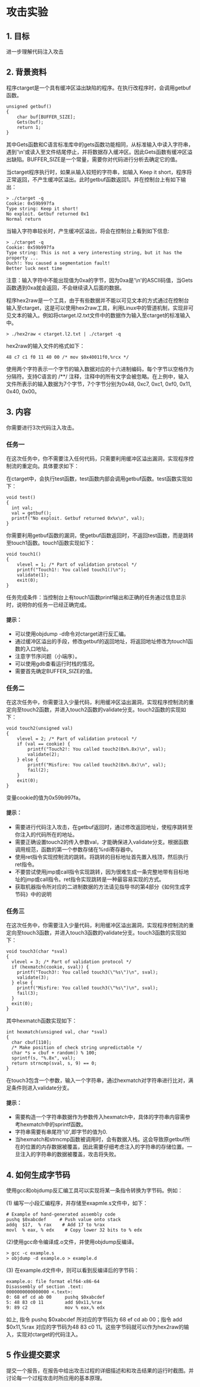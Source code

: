 # 攻击实验

## 1. 目标

进一步理解代码注入攻击

## 2. 背景资料

程序ctarget是一个具有缓冲区溢出缺陷的程序。在执行改程序时，会调用getbuf函数。

```
unsigned getbuf()
{
    char buf[BUFFER_SIZE];
    Gets(buf);
    return 1;
}
```

其中Gets函数和C语言标准库中的gets函数功能相同，从标准输入中读入字符串，遇到'\n'或读入至文件结尾停止，并将数据存入缓冲区。因此Gets函数有缓冲区溢出缺陷。BUFFER_SIZE是一个常量，需要你对代码进行分析去确定它的值。

当ctarget程序执行时，如果从输入较短的字符串，如输入 Keep it short，程序将正常返回，不产生缓冲区溢出。此时getbuf函数返回1。并在控制台上有如下输出：

```
> ./ctarget -q
Cookie: 0x59b997fa
Type string: Keep it short!
No exploit. Getbuf returned 0x1
Normal return
```
当输入字符串较长时，产生缓冲区溢出，将会在控制台上看到如下信息:

```
> ./ctarget -q
Cookie: 0x59b997fa
Type string: This is not a very interesting string, but it has the property ...
Ouch!: You caused a segmentation fault!
Better luck next time
```
注意：输入字符中不能出现值为0xa的字节，因为0xa是'\n'的ASCII码值，当Gets函数遇到0xa就会返回，不会继续读入后面的数据。

程序hex2raw是一个工具，由于有些数据并不能以可见文本的方式通过在控制台输入至ctarget，这是可以使用hex2raw工具，利用Linux中的管道机制，实现非可见文本的输入。例如将ctarget.l2.txt文件中的数据作为输入至ctarget的标准输入中。

```
> ./hex2raw < ctarget.l2.txt | ./ctarget -q
```
hex2raw的输入文件的格式如下：

```
48 c7 c1 f0 11 40 00 /* mov $0x40011f0,%rcx */
```
使用两个字符表示一个字节的输入数据对应的十六进制编码，每个字节以空格作为分隔符。支持C语言的 /**/ 注释，注释中的所有文字会被忽略。在上例中，输入文件所表示的输入数据为7个字节，7个字节分别为0x48, 0xc7, 0xc1, 0xf0, 0x11, 0x40, 0x00。

## 3. 内容

你需要进行3次代码注入攻击。

### 任务一

在这次任务中，你不需要注入任何代码，只需要利用缓冲区溢出漏洞，实现程序控制流的重定向。具体要求如下：

在ctarget中，会执行test函数，test函数内部会调用getbuf函数。test函数实现如下：

```
void test()
{
  int val;
  val = getbuf();
  printf("No exploit. Getbuf returned 0x%x\n", val);
}
```
你需要利用getbuf函数的漏洞，使getbuf函数返回时，不返回test函数，而是跳转至touch1函数。touch1函数实现如下：
```
void touch1()
{
    vlevel = 1; /* Part of validation protocol */
    printf("Touch1!: You called touch1()\n");
    validate(1);
    exit(0);
}
```

任务完成条件：当控制台上有touch1函数printf输出和正确的任务通过信息显示时，说明你的任务一已经正确完成。

#### 提示：

* 可以使用objdump -d命令对ctarget进行反汇编。
* 通过缓冲区溢出的手段，修改getbuf的返回地址，将返回地址修改为touch1函数的入口地址。
* 注意字节序问题（小端序）。
* 可以使用gdb查看运行时栈的情况。
* 需要首先确定BUFFER_SIZE的值。

### 任务二

在这次任务中，你需要注入少量代码，利用缓冲区溢出漏洞，实现程序控制流的重定向至touch2函数，并进入touch2函数的validate分支。touch2函数的实现如下：

```
void touch2(unsigned val)
{
    vlevel = 2; /* Part of validation protocol */
    if (val == cookie) {
        printf("Touch2!: You called touch2(0x%.8x)\n", val);
        validate(2);
    } else {
        printf("Misfire: You called touch2(0x%.8x)\n", val);
        fail(2);
    }
    exit(0);
}
```

变量cookie的值为0x59b997fa。


#### 提示：

* 需要进行代码注入攻击，在getbuf返回时，通过修改返回地址，使程序跳转至你注入的代码所在的地址。
* 需要正确设置touch2的传入参数val，才能确保进入validate分支。根据函数调用规范，函数的第一个参数存储在%rdi寄存器中。
* 使用ret指令实现控制流的跳转。将跳转的目标地址首先置入栈顶，然后执行ret指令。
* 不要尝试使用jmp或call指令实现跳转，因为很难生成一条完整地带有目标地址的jmp或call指令。ret指令实现跳转是一种最容易实现的方式。
* 获取机器指令所对应的二进制数据的方法请见指导书的第4部分《如何生成字节码》中的说明

### 任务三

在这次任务中，你需要注入少量代码，利用缓冲区溢出漏洞，实现程序控制流的重定向至touch3函数，并进入touch3函数的validate分支。touch3函数的实现如下：

```
void touch3(char *sval)
{
  vlevel = 3; /* Part of validation protocol */
  if (hexmatch(cookie, sval)) {
    printf("Touch3!: You called touch3(\"%s\")\n", sval);
    validate(3);
  } else {
    printf("Misfire: You called touch3(\"%s\")\n", sval);
    fail(3);
  }
  exit(0);
}
```

其中hexmatch函数实现如下：

```
int hexmatch(unsigned val, char *sval)
{
  char cbuf[110];
  /* Make position of check string unpredictable */
  char *s = cbuf + random() % 100;
  sprintf(s, "%.8x", val);
  return strncmp(sval, s, 9) == 0;
}
```

在touch3包含一个参数，输入一个字符串，通过hexmatch对字符串进行比对，满足条件则进入validate分支。

#### 提示：

* 需要构造一个字符串数据作为参数传入hexmatch中，具体的字符串内容需参考hexmatch中的sprintf函数。
* 字符串需要有串尾符'\0',即字节的值为0.
* 当hexmatch和strncmp函数被调用时，会有数据入栈。这会导致原getbuf所在的位置的内存数据被覆盖，因此需要仔细考虑注入的字符串的存储位置。一旦注入的字符串的数据被覆盖，攻击将失败。

## 4. 如何生成字节码

使用gcc和objdump反汇编工具可以实现将某一条指令转换为字节码。例如：

(1) 编写一小段汇编程序，并存储至exapmle.s文件中，如下：
```
# Example of hand-generated assembly code
pushq $0xabcdef     # Push value onto stack
addq  $17,  % rax    # Add 17 to %rax
movl  % eax, % edx    # Copy lower 32 bits to % edx
```

(2)使用gcc命令编译成.o文件，并使用objdump反编译。
```
> gcc -c example.s
> objdump -d example.o > example.d
```

(3) 在example.d文件中，则可以看到反编译后的字节码：
```
example.o: file format elf64-x86-64
Disassembly of section .text:
0000000000000000 <.text>:
0: 68 ef cd ab 00     pushq $0xabcdef
5: 48 83 c0 11        add $0x11,%rax
9: 89 c2              mov % eax,% edx
```
如上, 指令 pushq $0xabcdef 所对应的字节码为 68 ef cd ab 00；指令 add $0x11,%rax 对应的字节码为48 83 c0 11。这些字节码就可以作为hex2raw的输入，实现对ctarget的代码注入。


## 5 作业提交要求

提交一个报告，在报告中给出攻击过程的详细描述和和攻击结果的运行时截图。并讨论每一个过程攻击时所应用的基本原理。